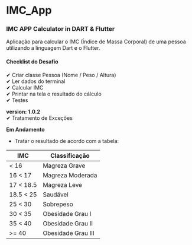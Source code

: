 # IMC_App
### IMC APP Calculator in DART &amp; Flutter

Aplicação para calcular o IMC (Índice de Massa Corporal) de uma pessoa utilizando a linguagem Dart e o Flutter. 

#### Checklist do Desafio
✔ Criar classe Pessoa (Nome / Peso / Altura)​  
✔ Ler dados do terminal​  
✔ Calcular IMC  
✔ Printar na tela o resultado do cálculo​  
✔ Testes​

<b>version: 1.0.2</b>  
✔ Tratamento de Exceções

<b> Em Andamento </b>
- Tratar o resultado de acordo com a tabela:

| IMC       | Classificação      |
|-----------|--------------------|
| < 16      | Magreza Grave      |
| 16 < 17   | Magreza Moderada   |
| 17 < 18.5 | Magreza Leve       |
| 18.5 < 25 | Saudável           |
| 25 < 30   | Sobrepeso          |
| 30 < 35   | Obesidade Grau I   |
| 35 < 40   | Obesidade Grau II  |
| >= 40     | Obesidade Grau III |
